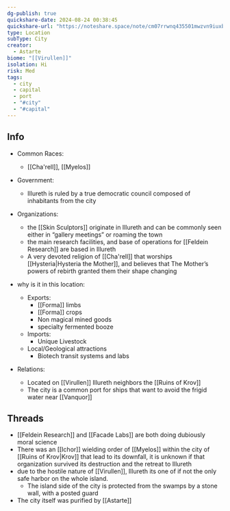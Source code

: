```yaml
---
dg-publish: true
quickshare-date: 2024-08-24 00:38:45
quickshare-url: "https://noteshare.space/note/cm07rrwnq435501mwzvn9iuxb#0TKKleLJVS31GGCY5bMKtwcpohbgdors6QueYg+wj0A"
type: Location
subType: City
creator:
  - Astarte
biome: "[[Virullen]]"
isolation: Hi
risk: Med
tags:
  - city
  - capital
  - port
  - "#city"
  - "#capital"
---
```

## Info
- Common Races:
	- [[Cha'rell]], [[Myelos]]
- Government:
	- Illureth is ruled by a true democratic council composed of inhabitants from the city
- Organizations:
	- the [[Skin Sculptors]] originate in Illureth and can be commonly seen either in “gallery meetings” or roaming the town
	- the main research facilities, and base of operations for [[Feldein Research]] are based in Illureth
	- A very devoted religion of [[Cha'rell]] that worships [[Hysteria|Hysteria the Mother]], and believes that The Mother’s powers of rebirth granted them their shape changing

- why is it in this location:
	- Exports:
		- [[Forma]] limbs
		- [[Forma]] crops
		- Non magical mined goods
		- specialty fermented booze
	- Imports:
		- Unique Livestock
	- Local/Geological attractions
		- Biotech transit systems and labs
- Relations:
	- Located on [[Virullen]] Illureth neighbors the [[Ruins of Krov]]
	- The city is a common port for ships that want to avoid the frigid water near [[Vanquor]]
## Threads
- [[Feldein Research]] and [[Facade Labs]] are both doing dubiously moral science
- There was an [[Ichor]] wielding order of [[Myelos]] within the city of [[Ruins of Krov|Krov]] that lead to its downfall, it is unknown if that organization survived its destruction and the retreat to Illureth
- due to the hostile nature of [[Virullen]], Illureth its one of if not the only safe harbor on the whole island.
	- The island side of the city is protected from the swamps by a stone wall, with a posted guard
- The city itself was purified by [[Astarte]] 